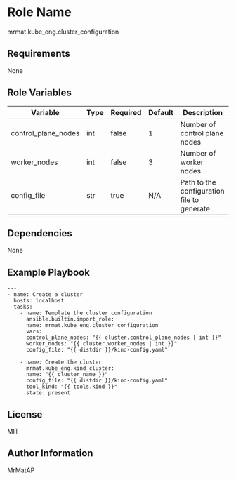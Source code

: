 Role Name
=========

mrmat.kube_eng.cluster_configuration

Requirements
------------

None

Role Variables
--------------

| Variable            | Type | Required | Default | Description                                |
|---------------------|------|----------|---------|--------------------------------------------|
| control_plane_nodes | int  | false    | 1       | Number of control plane nodes              |
| worker_nodes        | int  | false    | 3       | Number of worker nodes                     |
| config_file         | str  | true     | N/A     | Path to the configuration file to generate |

Dependencies
------------

None

Example Playbook
----------------

```
---
- name: Create a cluster
  hosts: localhost
  tasks:
    - name: Template the cluster configuration
      ansible.builtin.import_role:
      name: mrmat.kube_eng.cluster_configuration
      vars:
      control_plane_nodes: "{{ cluster.control_plane_nodes | int }}"
      worker_nodes: "{{ cluster.worker_nodes | int }}"
      config_file: "{{ distdir }}/kind-config.yaml"

    - name: Create the cluster
      mrmat.kube_eng.kind_cluster:
      name: "{{ cluster_name }}"
      config_file: "{{ distdir }}/kind-config.yaml"
      tool_kind: "{{ tools.kind }}"
      state: present
```

License
-------

MIT

Author Information
------------------

MrMatAP
